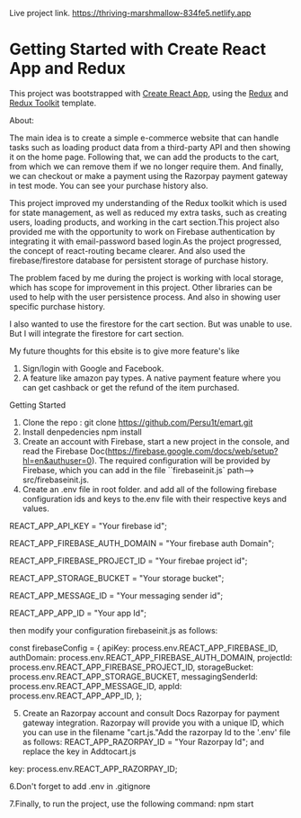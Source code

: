 Live project link.
https://thriving-marshmallow-834fe5.netlify.app
# Getting Started with Create React App and Redux

This project was bootstrapped with [Create React App](https://github.com/facebook/create-react-app), using the [Redux](https://redux.js.org/) and [Redux Toolkit](https://redux-toolkit.js.org/) template.

About:

The main idea is to create a simple e-commerce website that can handle tasks such as loading product data from a third-party API and then showing it on the home page. Following that, we can add the products to the cart, from which we can remove them if we no longer require them. And finally, we can checkout or make a payment using the Razorpay payment gateway in test mode. You can see your purchase history also.

This project improved my understanding of the Redux toolkit which is used for state management, as well as reduced my extra tasks, such as creating users, loading products, and working in the cart section.This project also provided me with the opportunity to work on Firebase authentication by integrating it with email-password based login.As the project progressed, the concept of react-routing became clearer. And also used the firebase/firestore database for persistent storage of purchase history.

The problem faced by me during the project is working with local storage, which has scope for improvement in this project. Other libraries can be used to help with the user persistence process. And also in showing user specific purchase history.

I also wanted to use the firestore for the cart section. But was unable to use. But I will integrate the firestore for cart section.

My future thoughts for this ebsite is to give more feature's like
1. Sign/login with Google and Facebook.
2. A feature like amazon pay types. A native payment feature where you can get cashback or get the refund of the item purchased.


Getting Started
1. Clone the repo :
    git clone https://github.com/Persu1t/emart.git
2. Install denpedencies
    npm install
3. Create an account with Firebase, start a new project in the console, and read the Firebase Doc(https://firebase.google.com/docs/web/setup?hl=en&authuser=0). The required configuration will be provided by Firebase, which you can add in the file ``firebaseinit.js` path--> src/firebaseinit.js.
4. Create an .env file in root folder. and add all of the following firebase configuration ids and keys to the.env file with their respective keys and values.

REACT_APP_API_KEY = "Your firebase id";

REACT_APP_FIREBASE_AUTH_DOMAIN = "Your firebase auth Domain";

REACT_APP_FIREBASE_PROJECT_ID = "Your firebae project id";

REACT_APP_STORAGE_BUCKET = "Your storage bucket";

REACT_APP_MESSAGE_ID = "Your messaging sender id";

REACT_APP_APP_ID = "Your app Id";

then modify your configuration firebaseinit.js as follows:

const firebaseConfig = {
  apiKey: process.env.REACT_APP_FIREBASE_ID,
  authDomain: process.env.REACT_APP_FIREBASE_AUTH_DOMAIN,
  projectId: process.env.REACT_APP_FIREBASE_PROJECT_ID,
  storageBucket: process.env.REACT_APP_STORAGE_BUCKET,
  messagingSenderId: process.env.REACT_APP_MESSAGE_ID,
  appId: process.env.REACT_APP_APP_ID,
};


5. Create an Razorpay account and consult Docs Razorpay for payment gateway integration. Razorpay will provide you with a unique ID,   which you can use in the filename "cart.js."Add the razorpay Id to the '.env' file as follows:
REACT_APP_RAZORPAY_ID = "Your Razorpay Id";
and replace the key in Addtocart.js

key: process.env.REACT_APP_RAZORPAY_ID;

6.Don't forget to add .env in .gitignore

7.Finally, to run the project, use the following command:
    npm start
